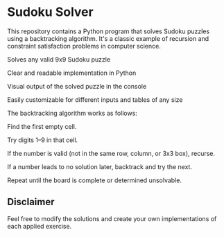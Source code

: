 # Sudoku Solver
This repository contains a Python program that solves Sudoku puzzles using a backtracking algorithm. It's a classic example of recursion and constraint satisfaction problems in computer science.

Solves any valid 9x9 Sudoku puzzle

Clear and readable implementation in Python

Visual output of the solved puzzle in the console

Easily customizable for different inputs and tables of any size

The backtracking algorithm works as follows:

Find the first empty cell.

Try digits 1–9 in that cell.

If the number is valid (not in the same row, column, or 3x3 box), recurse.

If a number leads to no solution later, backtrack and try the next.

Repeat until the board is complete or determined unsolvable.

## Disclaimer
Feel free to modify the solutions and create your own implementations of each applied exercise.
